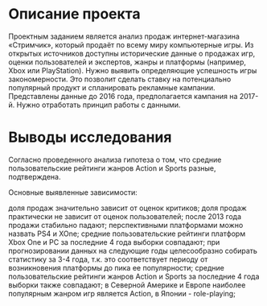 # Описание проекта  
Проектным заданием является анализ продаж интернет-магазина «Стримчик», который продаёт по всему миру компьютерные игры. 
Из открытых источников доступны исторические данные о продажах игр, оценки пользователей и экспертов, жанры и платформы (например, Xbox или PlayStation). 
Нужно выявить определяющие успешность игры закономерности. Это позволит сделать ставку на потенциально популярный продукт и спланировать рекламные кампании.
Представлены данные до 2016 года, предполагается кампания на  2017-й. Нужно отработать принцип работы с данными. 

# Выводы исследования  
Согласно проведенного анализа гипотеза о том, что средние пользовательские рейтинги жанров Action и Sports разные, подтверждена.

Основные выявленные зависимости:

доля продаж значительно зависит от оценок критиков;
доля продаж практически не зависит от оценок пользователей;
после 2013 года продажи стабильно падают;
перспективными платформами можно назвать PS4 и XOne;
средние пользовательские рейтинги платформ Xbox One и PC за последние 4 года выборки совпадают;
при прогнозировании данных на следующие годы целесообразно собирать статистику за 3-4 года, т.к. это соответствует периоду от возникновения платформы до пика ее популярности;
средние пользовательские рейтинги жанров Action и Sports за последние 4 года выборки также совпадают;
в Северной Америке и Европе наиболее популярным жанром игр является Action, в Японии - role-playing;
